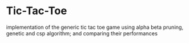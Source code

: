 # Tic-Tac-Toe
implementation of the generic tic tac toe game using alpha beta pruning, genetic and csp algorithm; and comparing their performances
